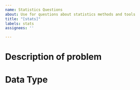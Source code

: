 ```yaml
---
name: Statistics Questions
about: Use for questions about statistics methods and tools
title: "[stats]"
labels: stats
assignees: ''

---
```


# Description of problem

# Data Type
